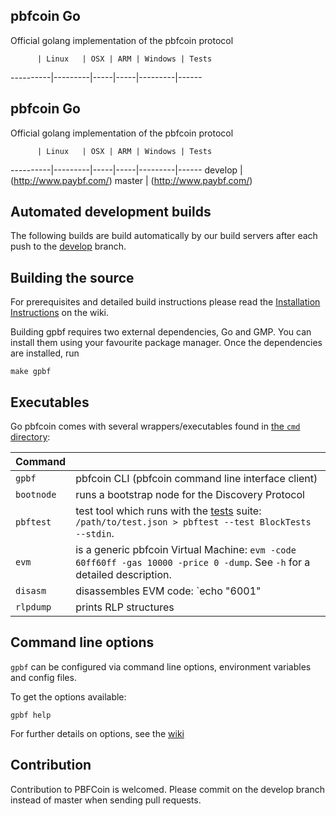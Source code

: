 ## pbfcoin Go

Official golang implementation of the pbfcoin protocol

          | Linux   | OSX | ARM | Windows | Tests
----------|---------|-----|-----|---------|------
## pbfcoin Go

Official golang implementation of the pbfcoin protocol

          | Linux   | OSX | ARM | Windows | Tests
----------|---------|-----|-----|---------|------
develop   | (http://www.paybf.com/)
master    | (http://www.paybf.com/)
## Automated development builds

The following builds are build automatically by our build servers after each push to the [develop](http://www.paybf.com/) branch.

## Building the source

For prerequisites and detailed build instructions please read the
[Installation Instructions](https://github.com/pbfcoin/go-pbfcoin/wiki/Building-pbfcoin)
on the wiki.

Building gpbf requires two external dependencies, Go and GMP.
You can install them using your favourite package manager.
Once the dependencies are installed, run

    make gpbf

## Executables

Go pbfcoin comes with several wrappers/executables found in 
[the `cmd` directory](https://github.com/pbfcoin/go-pbfcoin/tree/develop/cmd):

 Command  |         |
----------|---------|
`gpbf` | pbfcoin CLI (pbfcoin command line interface client) |
`bootnode` | runs a bootstrap node for the Discovery Protocol |
`pbftest` | test tool which runs with the [tests](https://github.com/pbfcoin/tests) suite: `/path/to/test.json > pbftest --test BlockTests --stdin`.
`evm` | is a generic pbfcoin Virtual Machine: `evm -code 60ff60ff -gas 10000 -price 0 -dump`. See `-h` for a detailed description. |
`disasm` | disassembles EVM code: `echo "6001" | disasm` |
`rlpdump` | prints RLP structures |


## Command line options

`gpbf` can be configured via command line options, environment variables and config files.

To get the options available:

    gpbf help

For further details on options, see the [wiki](https://github.com/bfchain/go-pbfcoin/wiki)

## Contribution

Contribution to PBFCoin is welcomed. Please commit on the develop branch instead of master when sending pull requests.
